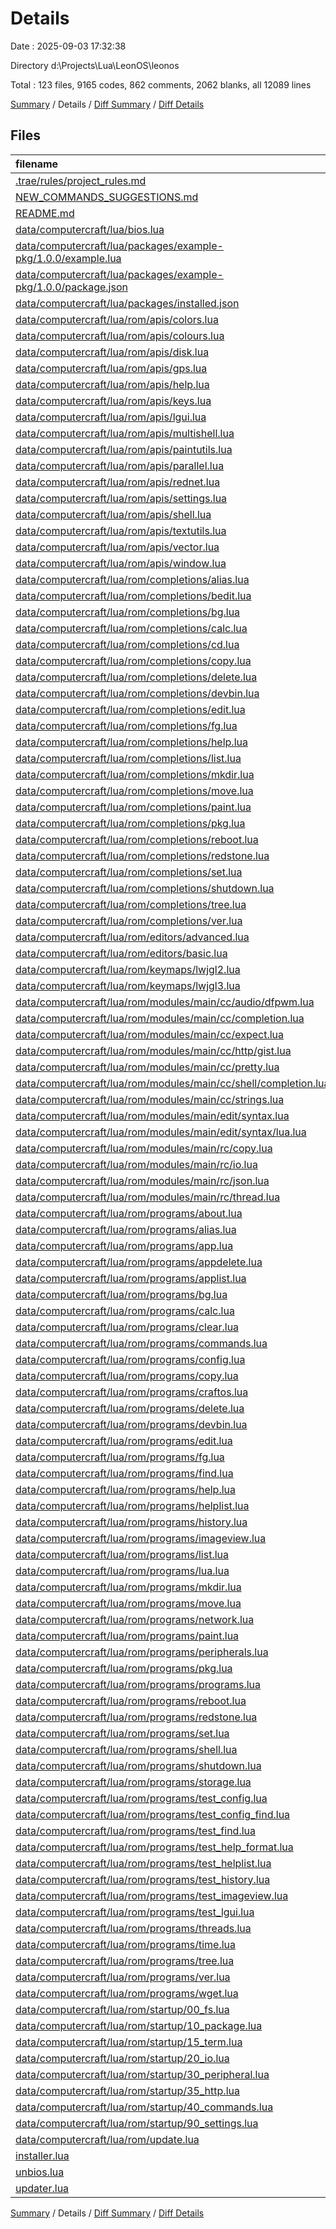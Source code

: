 # Details

Date : 2025-09-03 17:32:38

Directory d:\\Projects\\Lua\\LeonOS\\leonos

Total : 123 files,  9165 codes, 862 comments, 2062 blanks, all 12089 lines

[Summary](results.md) / Details / [Diff Summary](diff.md) / [Diff Details](diff-details.md)

## Files
| filename | language | code | comment | blank | total |
| :--- | :--- | ---: | ---: | ---: | ---: |
| [.trae/rules/project_rules.md](/.trae/rules/project_rules.md) | Markdown | 4 | 0 | 0 | 4 |
| [NEW_COMMANDS_SUGGESTIONS.md](/NEW_COMMANDS_SUGGESTIONS.md) | Markdown | 54 | 0 | 13 | 67 |
| [README.md](/README.md) | Markdown | 6 | 0 | 1 | 7 |
| [data/computercraft/lua/bios.lua](/data/computercraft/lua/bios.lua) | Lua | 150 | 7 | 29 | 186 |
| [data/computercraft/lua/packages/example-pkg/1.0.0/example.lua](/data/computercraft/lua/packages/example-pkg/1.0.0/example.lua) | Lua | 22 | 1 | 2 | 25 |
| [data/computercraft/lua/packages/example-pkg/1.0.0/package.json](/data/computercraft/lua/packages/example-pkg/1.0.0/package.json) | JSON | 11 | 0 | 0 | 11 |
| [data/computercraft/lua/packages/installed.json](/data/computercraft/lua/packages/installed.json) | JSON | 3 | 0 | 0 | 3 |
| [data/computercraft/lua/rom/apis/colors.lua](/data/computercraft/lua/rom/apis/colors.lua) | Lua | 70 | 1 | 12 | 83 |
| [data/computercraft/lua/rom/apis/colours.lua](/data/computercraft/lua/rom/apis/colours.lua) | Lua | 1 | 0 | 1 | 2 |
| [data/computercraft/lua/rom/apis/disk.lua](/data/computercraft/lua/rom/apis/disk.lua) | Lua | 27 | 1 | 8 | 36 |
| [data/computercraft/lua/rom/apis/gps.lua](/data/computercraft/lua/rom/apis/gps.lua) | Lua | 11 | 1 | 7 | 19 |
| [data/computercraft/lua/rom/apis/help.lua](/data/computercraft/lua/rom/apis/help.lua) | Lua | 78 | 1 | 24 | 103 |
| [data/computercraft/lua/rom/apis/keys.lua](/data/computercraft/lua/rom/apis/keys.lua) | Lua | 17 | 6 | 7 | 30 |
| [data/computercraft/lua/rom/apis/lgui.lua](/data/computercraft/lua/rom/apis/lgui.lua) | Lua | 540 | 43 | 94 | 677 |
| [data/computercraft/lua/rom/apis/multishell.lua](/data/computercraft/lua/rom/apis/multishell.lua) | Lua | 20 | 1 | 11 | 32 |
| [data/computercraft/lua/rom/apis/paintutils.lua](/data/computercraft/lua/rom/apis/paintutils.lua) | Lua | 130 | 1 | 28 | 159 |
| [data/computercraft/lua/rom/apis/parallel.lua](/data/computercraft/lua/rom/apis/parallel.lua) | Lua | 40 | 3 | 12 | 55 |
| [data/computercraft/lua/rom/apis/rednet.lua](/data/computercraft/lua/rom/apis/rednet.lua) | Lua | 95 | 1 | 18 | 114 |
| [data/computercraft/lua/rom/apis/settings.lua](/data/computercraft/lua/rom/apis/settings.lua) | Lua | 89 | 1 | 25 | 115 |
| [data/computercraft/lua/rom/apis/shell.lua](/data/computercraft/lua/rom/apis/shell.lua) | Lua | 254 | 3 | 78 | 335 |
| [data/computercraft/lua/rom/apis/textutils.lua](/data/computercraft/lua/rom/apis/textutils.lua) | Lua | 308 | 3 | 81 | 392 |
| [data/computercraft/lua/rom/apis/vector.lua](/data/computercraft/lua/rom/apis/vector.lua) | Lua | 57 | 1 | 19 | 77 |
| [data/computercraft/lua/rom/apis/window.lua](/data/computercraft/lua/rom/apis/window.lua) | Lua | 299 | 1 | 69 | 369 |
| [data/computercraft/lua/rom/completions/alias.lua](/data/computercraft/lua/rom/completions/alias.lua) | Lua | 5 | 0 | 2 | 7 |
| [data/computercraft/lua/rom/completions/bedit.lua](/data/computercraft/lua/rom/completions/bedit.lua) | Lua | 5 | 0 | 2 | 7 |
| [data/computercraft/lua/rom/completions/bg.lua](/data/computercraft/lua/rom/completions/bg.lua) | Lua | 5 | 0 | 2 | 7 |
| [data/computercraft/lua/rom/completions/calc.lua](/data/computercraft/lua/rom/completions/calc.lua) | Lua | 5 | 2 | 1 | 8 |
| [data/computercraft/lua/rom/completions/cd.lua](/data/computercraft/lua/rom/completions/cd.lua) | Lua | 3 | 0 | 2 | 5 |
| [data/computercraft/lua/rom/completions/copy.lua](/data/computercraft/lua/rom/completions/copy.lua) | Lua | 6 | 0 | 2 | 8 |
| [data/computercraft/lua/rom/completions/delete.lua](/data/computercraft/lua/rom/completions/delete.lua) | Lua | 5 | 0 | 2 | 7 |
| [data/computercraft/lua/rom/completions/devbin.lua](/data/computercraft/lua/rom/completions/devbin.lua) | Lua | 10 | 0 | 2 | 12 |
| [data/computercraft/lua/rom/completions/edit.lua](/data/computercraft/lua/rom/completions/edit.lua) | Lua | 5 | 0 | 2 | 7 |
| [data/computercraft/lua/rom/completions/fg.lua](/data/computercraft/lua/rom/completions/fg.lua) | Lua | 5 | 0 | 2 | 7 |
| [data/computercraft/lua/rom/completions/help.lua](/data/computercraft/lua/rom/completions/help.lua) | Lua | 6 | 0 | 2 | 8 |
| [data/computercraft/lua/rom/completions/list.lua](/data/computercraft/lua/rom/completions/list.lua) | Lua | 5 | 0 | 2 | 7 |
| [data/computercraft/lua/rom/completions/mkdir.lua](/data/computercraft/lua/rom/completions/mkdir.lua) | Lua | 5 | 0 | 2 | 7 |
| [data/computercraft/lua/rom/completions/move.lua](/data/computercraft/lua/rom/completions/move.lua) | Lua | 6 | 0 | 2 | 8 |
| [data/computercraft/lua/rom/completions/paint.lua](/data/computercraft/lua/rom/completions/paint.lua) | Lua | 4 | 0 | 3 | 7 |
| [data/computercraft/lua/rom/completions/pkg.lua](/data/computercraft/lua/rom/completions/pkg.lua) | Lua | 4 | 0 | 3 | 7 |
| [data/computercraft/lua/rom/completions/reboot.lua](/data/computercraft/lua/rom/completions/reboot.lua) | Lua | 5 | 0 | 2 | 7 |
| [data/computercraft/lua/rom/completions/redstone.lua](/data/computercraft/lua/rom/completions/redstone.lua) | Lua | 12 | 0 | 2 | 14 |
| [data/computercraft/lua/rom/completions/set.lua](/data/computercraft/lua/rom/completions/set.lua) | Lua | 5 | 0 | 2 | 7 |
| [data/computercraft/lua/rom/completions/shutdown.lua](/data/computercraft/lua/rom/completions/shutdown.lua) | Lua | 5 | 0 | 2 | 7 |
| [data/computercraft/lua/rom/completions/tree.lua](/data/computercraft/lua/rom/completions/tree.lua) | Lua | 5 | 1 | 1 | 7 |
| [data/computercraft/lua/rom/completions/ver.lua](/data/computercraft/lua/rom/completions/ver.lua) | Lua | 4 | 1 | 1 | 6 |
| [data/computercraft/lua/rom/editors/advanced.lua](/data/computercraft/lua/rom/editors/advanced.lua) | Lua | 247 | 2 | 60 | 309 |
| [data/computercraft/lua/rom/editors/basic.lua](/data/computercraft/lua/rom/editors/basic.lua) | Lua | 183 | 1 | 46 | 230 |
| [data/computercraft/lua/rom/keymaps/lwjgl2.lua](/data/computercraft/lua/rom/keymaps/lwjgl2.lua) | Lua | 23 | 1 | 2 | 26 |
| [data/computercraft/lua/rom/keymaps/lwjgl3.lua](/data/computercraft/lua/rom/keymaps/lwjgl3.lua) | Lua | 118 | 1 | 2 | 121 |
| [data/computercraft/lua/rom/modules/main/cc/audio/dfpwm.lua](/data/computercraft/lua/rom/modules/main/cc/audio/dfpwm.lua) | Lua | 168 | 6 | 55 | 229 |
| [data/computercraft/lua/rom/modules/main/cc/completion.lua](/data/computercraft/lua/rom/modules/main/cc/completion.lua) | Lua | 31 | 3 | 12 | 46 |
| [data/computercraft/lua/rom/modules/main/cc/expect.lua](/data/computercraft/lua/rom/modules/main/cc/expect.lua) | Lua | 39 | 1 | 11 | 51 |
| [data/computercraft/lua/rom/modules/main/cc/http/gist.lua](/data/computercraft/lua/rom/modules/main/cc/http/gist.lua) | Lua | 215 | 62 | 17 | 294 |
| [data/computercraft/lua/rom/modules/main/cc/pretty.lua](/data/computercraft/lua/rom/modules/main/cc/pretty.lua) | Lua | 345 | 101 | 78 | 524 |
| [data/computercraft/lua/rom/modules/main/cc/shell/completion.lua](/data/computercraft/lua/rom/modules/main/cc/shell/completion.lua) | Lua | 87 | 2 | 25 | 114 |
| [data/computercraft/lua/rom/modules/main/cc/strings.lua](/data/computercraft/lua/rom/modules/main/cc/strings.lua) | Lua | 99 | 1 | 34 | 134 |
| [data/computercraft/lua/rom/modules/main/edit/syntax.lua](/data/computercraft/lua/rom/modules/main/edit/syntax.lua) | Lua | 135 | 40 | 24 | 199 |
| [data/computercraft/lua/rom/modules/main/edit/syntax/lua.lua](/data/computercraft/lua/rom/modules/main/edit/syntax/lua.lua) | Lua | 149 | 0 | 4 | 153 |
| [data/computercraft/lua/rom/modules/main/rc/copy.lua](/data/computercraft/lua/rom/modules/main/rc/copy.lua) | Lua | 28 | 2 | 7 | 37 |
| [data/computercraft/lua/rom/modules/main/rc/io.lua](/data/computercraft/lua/rom/modules/main/rc/io.lua) | Lua | 186 | 2 | 44 | 232 |
| [data/computercraft/lua/rom/modules/main/rc/json.lua](/data/computercraft/lua/rom/modules/main/rc/json.lua) | Lua | 280 | 45 | 64 | 389 |
| [data/computercraft/lua/rom/modules/main/rc/thread.lua](/data/computercraft/lua/rom/modules/main/rc/thread.lua) | Lua | 309 | 6 | 87 | 402 |
| [data/computercraft/lua/rom/programs/about.lua](/data/computercraft/lua/rom/programs/about.lua) | Lua | 4 | 1 | 3 | 8 |
| [data/computercraft/lua/rom/programs/alias.lua](/data/computercraft/lua/rom/programs/alias.lua) | Lua | 29 | 5 | 13 | 47 |
| [data/computercraft/lua/rom/programs/app.lua](/data/computercraft/lua/rom/programs/app.lua) | Lua | 37 | 7 | 9 | 53 |
| [data/computercraft/lua/rom/programs/appdelete.lua](/data/computercraft/lua/rom/programs/appdelete.lua) | Lua | 90 | 15 | 16 | 121 |
| [data/computercraft/lua/rom/programs/applist.lua](/data/computercraft/lua/rom/programs/applist.lua) | Lua | 55 | 8 | 13 | 76 |
| [data/computercraft/lua/rom/programs/bg.lua](/data/computercraft/lua/rom/programs/bg.lua) | Lua | 13 | 1 | 6 | 20 |
| [data/computercraft/lua/rom/programs/calc.lua](/data/computercraft/lua/rom/programs/calc.lua) | Lua | 54 | 19 | 16 | 89 |
| [data/computercraft/lua/rom/programs/clear.lua](/data/computercraft/lua/rom/programs/clear.lua) | Lua | 14 | 5 | 5 | 24 |
| [data/computercraft/lua/rom/programs/commands.lua](/data/computercraft/lua/rom/programs/commands.lua) | Lua | 47 | 8 | 9 | 64 |
| [data/computercraft/lua/rom/programs/config.lua](/data/computercraft/lua/rom/programs/config.lua) | Lua | 224 | 17 | 32 | 273 |
| [data/computercraft/lua/rom/programs/copy.lua](/data/computercraft/lua/rom/programs/copy.lua) | Lua | 30 | 0 | 7 | 37 |
| [data/computercraft/lua/rom/programs/craftos.lua](/data/computercraft/lua/rom/programs/craftos.lua) | Lua | 43 | 1 | 15 | 59 |
| [data/computercraft/lua/rom/programs/delete.lua](/data/computercraft/lua/rom/programs/delete.lua) | Lua | 21 | 0 | 4 | 25 |
| [data/computercraft/lua/rom/programs/devbin.lua](/data/computercraft/lua/rom/programs/devbin.lua) | Lua | 69 | 2 | 19 | 90 |
| [data/computercraft/lua/rom/programs/edit.lua](/data/computercraft/lua/rom/programs/edit.lua) | Lua | 18 | 5 | 7 | 30 |
| [data/computercraft/lua/rom/programs/fg.lua](/data/computercraft/lua/rom/programs/fg.lua) | Lua | 13 | 1 | 6 | 20 |
| [data/computercraft/lua/rom/programs/find.lua](/data/computercraft/lua/rom/programs/find.lua) | Lua | 156 | 19 | 24 | 199 |
| [data/computercraft/lua/rom/programs/help.lua](/data/computercraft/lua/rom/programs/help.lua) | Lua | 27 | 8 | 10 | 45 |
| [data/computercraft/lua/rom/programs/helplist.lua](/data/computercraft/lua/rom/programs/helplist.lua) | Lua | 47 | 8 | 8 | 63 |
| [data/computercraft/lua/rom/programs/history.lua](/data/computercraft/lua/rom/programs/history.lua) | Lua | 93 | 12 | 6 | 111 |
| [data/computercraft/lua/rom/programs/imageview.lua](/data/computercraft/lua/rom/programs/imageview.lua) | Lua | 69 | 16 | 17 | 102 |
| [data/computercraft/lua/rom/programs/list.lua](/data/computercraft/lua/rom/programs/list.lua) | Lua | 44 | 5 | 14 | 63 |
| [data/computercraft/lua/rom/programs/lua.lua](/data/computercraft/lua/rom/programs/lua.lua) | Lua | 46 | 5 | 13 | 64 |
| [data/computercraft/lua/rom/programs/mkdir.lua](/data/computercraft/lua/rom/programs/mkdir.lua) | Lua | 10 | 0 | 3 | 13 |
| [data/computercraft/lua/rom/programs/move.lua](/data/computercraft/lua/rom/programs/move.lua) | Lua | 30 | 0 | 7 | 37 |
| [data/computercraft/lua/rom/programs/network.lua](/data/computercraft/lua/rom/programs/network.lua) | Lua | 159 | 9 | 26 | 194 |
| [data/computercraft/lua/rom/programs/paint.lua](/data/computercraft/lua/rom/programs/paint.lua) | Lua | 1 | 1 | 2 | 4 |
| [data/computercraft/lua/rom/programs/peripherals.lua](/data/computercraft/lua/rom/programs/peripherals.lua) | Lua | 23 | 4 | 7 | 34 |
| [data/computercraft/lua/rom/programs/pkg.lua](/data/computercraft/lua/rom/programs/pkg.lua) | Lua | 387 | 47 | 52 | 486 |
| [data/computercraft/lua/rom/programs/programs.lua](/data/computercraft/lua/rom/programs/programs.lua) | Lua | 5 | 0 | 2 | 7 |
| [data/computercraft/lua/rom/programs/reboot.lua](/data/computercraft/lua/rom/programs/reboot.lua) | Lua | 7 | 0 | 4 | 11 |
| [data/computercraft/lua/rom/programs/redstone.lua](/data/computercraft/lua/rom/programs/redstone.lua) | Lua | 80 | 4 | 23 | 107 |
| [data/computercraft/lua/rom/programs/set.lua](/data/computercraft/lua/rom/programs/set.lua) | Lua | 51 | 5 | 10 | 66 |
| [data/computercraft/lua/rom/programs/shell.lua](/data/computercraft/lua/rom/programs/shell.lua) | Lua | 85 | 13 | 18 | 116 |
| [data/computercraft/lua/rom/programs/shutdown.lua](/data/computercraft/lua/rom/programs/shutdown.lua) | Lua | 7 | 0 | 4 | 11 |
| [data/computercraft/lua/rom/programs/storage.lua](/data/computercraft/lua/rom/programs/storage.lua) | Lua | 41 | 10 | 10 | 61 |
| [data/computercraft/lua/rom/programs/test_config.lua](/data/computercraft/lua/rom/programs/test_config.lua) | Lua | 52 | 16 | 18 | 86 |
| [data/computercraft/lua/rom/programs/test_config_find.lua](/data/computercraft/lua/rom/programs/test_config_find.lua) | Lua | 38 | 17 | 15 | 70 |
| [data/computercraft/lua/rom/programs/test_find.lua](/data/computercraft/lua/rom/programs/test_find.lua) | Lua | 101 | 26 | 31 | 158 |
| [data/computercraft/lua/rom/programs/test_help_format.lua](/data/computercraft/lua/rom/programs/test_help_format.lua) | Lua | 35 | 4 | 5 | 44 |
| [data/computercraft/lua/rom/programs/test_helplist.lua](/data/computercraft/lua/rom/programs/test_helplist.lua) | Lua | 57 | 1 | 5 | 63 |
| [data/computercraft/lua/rom/programs/test_history.lua](/data/computercraft/lua/rom/programs/test_history.lua) | Lua | 63 | 2 | 7 | 72 |
| [data/computercraft/lua/rom/programs/test_imageview.lua](/data/computercraft/lua/rom/programs/test_imageview.lua) | Lua | 26 | 3 | 5 | 34 |
| [data/computercraft/lua/rom/programs/test_lgui.lua](/data/computercraft/lua/rom/programs/test_lgui.lua) | Lua | 47 | 10 | 9 | 66 |
| [data/computercraft/lua/rom/programs/threads.lua](/data/computercraft/lua/rom/programs/threads.lua) | Lua | 22 | 5 | 8 | 35 |
| [data/computercraft/lua/rom/programs/time.lua](/data/computercraft/lua/rom/programs/time.lua) | Lua | 56 | 6 | 6 | 68 |
| [data/computercraft/lua/rom/programs/tree.lua](/data/computercraft/lua/rom/programs/tree.lua) | Lua | 62 | 12 | 19 | 93 |
| [data/computercraft/lua/rom/programs/ver.lua](/data/computercraft/lua/rom/programs/ver.lua) | Lua | 14 | 6 | 6 | 26 |
| [data/computercraft/lua/rom/programs/wget.lua](/data/computercraft/lua/rom/programs/wget.lua) | Lua | 45 | 3 | 10 | 58 |
| [data/computercraft/lua/rom/startup/00_fs.lua](/data/computercraft/lua/rom/startup/00_fs.lua) | Lua | 148 | 24 | 30 | 202 |
| [data/computercraft/lua/rom/startup/10_package.lua](/data/computercraft/lua/rom/startup/10_package.lua) | Lua | 99 | 7 | 26 | 132 |
| [data/computercraft/lua/rom/startup/15_term.lua](/data/computercraft/lua/rom/startup/15_term.lua) | Lua | 303 | 11 | 75 | 389 |
| [data/computercraft/lua/rom/startup/20_io.lua](/data/computercraft/lua/rom/startup/20_io.lua) | Lua | 9 | 0 | 5 | 14 |
| [data/computercraft/lua/rom/startup/30_peripheral.lua](/data/computercraft/lua/rom/startup/30_peripheral.lua) | Lua | 139 | 4 | 42 | 185 |
| [data/computercraft/lua/rom/startup/35_http.lua](/data/computercraft/lua/rom/startup/35_http.lua) | Lua | 112 | 31 | 26 | 169 |
| [data/computercraft/lua/rom/startup/40_commands.lua](/data/computercraft/lua/rom/startup/40_commands.lua) | Lua | 26 | 1 | 10 | 37 |
| [data/computercraft/lua/rom/startup/90_settings.lua](/data/computercraft/lua/rom/startup/90_settings.lua) | Lua | 82 | 1 | 19 | 102 |
| [data/computercraft/lua/rom/update.lua](/data/computercraft/lua/rom/update.lua) | Lua | 62 | 6 | 18 | 86 |
| [installer.lua](/installer.lua) | Lua | 167 | 14 | 30 | 211 |
| [unbios.lua](/unbios.lua) | Lua | 84 | 33 | 1 | 118 |
| [updater.lua](/updater.lua) | Lua | 139 | 2 | 42 | 183 |

[Summary](results.md) / Details / [Diff Summary](diff.md) / [Diff Details](diff-details.md)